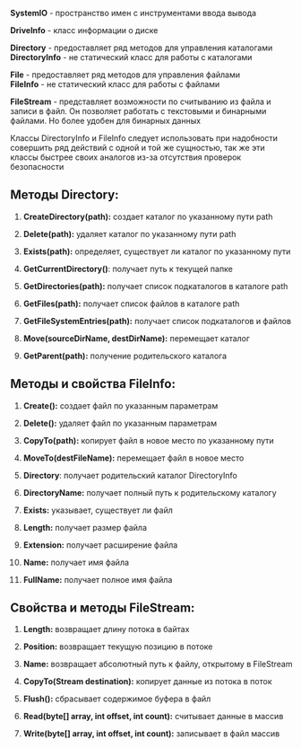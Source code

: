 **SystemIO** - пространство имен с инструментами ввода вывода

**DriveInfo** - класс информации о диске

**Directory** - предоставляет ряд методов для управления каталогами  
**DirectoryInfo** - не статический класс для работы с каталогами

**File** - предоставляет ряд методов для управления файлами  
**FileInfo** - не статический класс для работы с файлами

**FileStream** - представляет возможности по считыванию из файла и записи в файл. Он позволяет работать с текстовыми и бинарными файлами. Но более удобен для бинарных данных

Классы DirectoryInfo и FileInfo следует использовать при надобности совершить ряд действий с одной и той же сущностью, так же эти классы быстрее своих аналогов из-за отсутствия проверок безопасности

## Методы Directory:

1. **CreateDirectory(path):** создает каталог по указанному пути path
    
2. **Delete(path):** удаляет каталог по указанному пути path
    
3. **Exists(path):** определяет, существует ли каталог по указанному пути
    
4. **GetCurrentDirectory()**: получает путь к текущей папке
    
5. **GetDirectories(path):** получает список подкаталогов в каталоге path
    
6. **GetFiles(path):** получает список файлов в каталоге path
    
7. **GetFileSystemEntries(path):** получает список подкаталогов и файлов
    
8. **Move(sourceDirName, destDirName):** перемещает каталог
    
9. **GetParent(path):** получение родительского каталога
    

## Методы и свойства FileInfo:

1. **Create():** создает файл по указанным параметрам
    
2. **Delete():** удаляет файл по указанным параметрам
    
3. **CopyTo(path):** копирует файл в новое место по указанному пути
    
4. **MoveTo(destFileName):** перемещает файл в новое место
    
5. **Directory**: получает родительский каталог DirectoryInfo
    
6. **DirectoryName:** получает полный путь к родительскому каталогу
    
7. **Exists:** указывает, существует ли файл
    
8. **Length:** получает размер файла
    
9. **Extension:** получает расширение файла
    
10. **Name:** получает имя файла
    
11. **FullName:** получает полное имя файла
    

## Свойства и методы FileStream:

1. **Length:** возвращает длину потока в байтах
    
2. **Position:** возвращает текущую позицию в потоке
    
3. **Name:** возвращает абсолютный путь к файлу, открытому в FileStream
    
4. **CopyTo(Stream destination):** копирует данные из потока в поток
    
5. **Flush():** сбрасывает содержимое буфера в файл
    
6. **Read(byte[] array, int offset, int count):** считывает данные в массив
    
7. **Write(byte[] array, int offset, int count):** записывает в файл массив